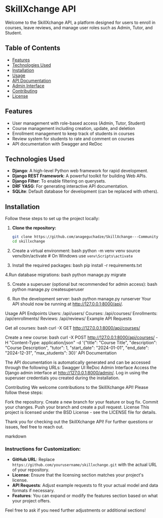 # SkillXchange API

Welcome to the SkillXchange API, a platform designed for users to enroll in courses, leave reviews, and manage user roles such as Admin, Tutor, and Student.

## Table of Contents
- [Features](#features)
- [Technologies Used](#technologies-used)
- [Installation](#installation)
- [Usage](#usage)
- [API Documentation](#api-documentation)
- [Admin Interface](#admin-interface)
- [Contributing](#contributing)
- [License](#license)

## Features
- User management with role-based access (Admin, Tutor, Student)
- Course management including creation, update, and deletion
- Enrollment management to keep track of students in courses
- Review system for students to rate and comment on courses
- API documentation with Swagger and ReDoc

## Technologies Used
- **Django**: A high-level Python web framework for rapid development.
- **Django REST Framework**: A powerful toolkit for building Web APIs.
- **Django Filter**: To enable filtering on querysets.
- **DRF YASG**: For generating interactive API documentation.
- **SQLite**: Default database for development (can be replaced with others).

## Installation
Follow these steps to set up the project locally:

1. **Clone the repository:**
   ```bash
   git clone https://github.com/anageguchadze/SkillXchange---Community-Skill-Sharing-Platform
   cd skillxchange

2. Create a virtual environment:
bash
python -m venv venv
source venv/bin/activate  # On Windows use `venv\Scripts\activate`

3. Install the required packages:
bash
pip install -r requirements.txt

4.Run database migrations:
bash
python manage.py migrate

5. Create a superuser (optional but recommended for admin access):
bash
python manage.py createsuperuser

6. Run the development server:
bash
python manage.py runserver
Your API should now be running at http://127.0.0.1:8000/api/.

Usage
API Endpoints
Users: /api/users/
Courses: /api/courses/
Enrollments: /api/enrollments/
Reviews: /api/reviews/
Example API Requests

Get all courses:
bash
curl -X GET http://127.0.0.1:8000/api/courses/

Create a new course:
bash
curl -X POST http://127.0.0.1:8000/api/courses/ -H "Content-Type: application/json" -d '{"title": "Course Title", "description": "Course Description", "tutor": 1, "start_date": "2024-01-01", "end_date": "2024-12-31", "max_students": 30}'
API Documentation

The API documentation is automatically generated and can be accessed through the following URLs:
Swagger UI
ReDoc
Admin Interface
Access the Django admin interface at http://127.0.0.1:8000/admin/. Log in using the superuser credentials you created during the installation.

Contributing
We welcome contributions to the SkillXchange API! Please follow these steps:

Fork the repository.
Create a new branch for your feature or bug fix.
Commit your changes.
Push your branch and create a pull request.
License
This project is licensed under the BSD License - see the LICENSE file for details.

Thank you for checking out the SkillXchange API! For further questions or issues, feel free to reach out.

markdown

### Instructions for Customization:
- **GitHub URL**: Replace `https://github.com/yourusername/skillxchange.git` with the actual URL of your repository.
- **License**: Ensure that the licensing section matches your project's license.
- **API Requests**: Adjust example requests to fit your actual model and data formats if necessary.
- **Features**: You can expand or modify the features section based on what your project offers.

Feel free to ask if you need further adjustments or additional sections!






